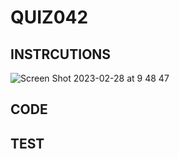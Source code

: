 # QUIZ042

## INSTRCUTIONS
![Screen Shot 2023-02-28 at 9 48 47](https://user-images.githubusercontent.com/111761417/221723523-188e08a3-6ed7-4698-9819-fb5a965206be.png)

## CODE


## TEST

